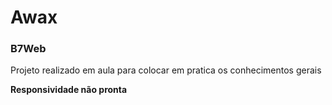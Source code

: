 # Awax
<h3><b>B7Web</b></h3>

Projeto realizado em aula para colocar em pratica os conhecimentos gerais

**Responsividade não pronta**
